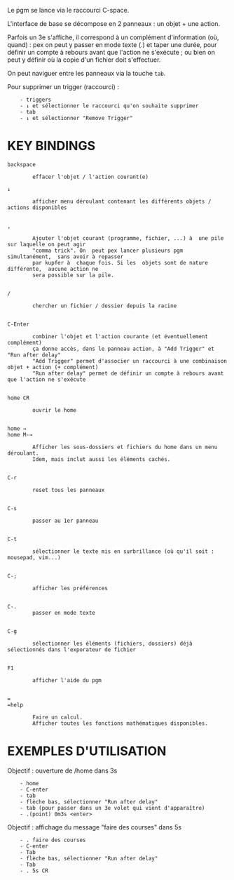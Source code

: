 
Le pgm se lance via le raccourci C-space.

L'interface de base se décompose en 2 panneaux : un objet + une action.

Parfois un 3e s'affiche, il correspond à un complément d'information (où, quand) :
pex on peut y passer en mode texte (.) et taper une durée, pour définir un compte à rebours avant que l'action ne s'exécute ;
ou bien on peut y définir où la copie d'un fichier doit s'effectuer.

On peut naviguer entre les panneaux via la touche `tab`.


Pour supprimer un trigger (raccourci) :

        - triggers
        - ↓ et sélectionner le raccourci qu'on souhaite supprimer
        - tab
        - ↓ et sélectionner "Remove Trigger"


# KEY BINDINGS

    backspace

            effacer l'objet / l'action courant(e)

    ↓

            afficher menu déroulant contenant les différents objets / actions disponibles


    ,

            Ajouter l'objet courant (programme, fichier, ...) à  une pile sur laquelle on peut agir
            "comma trick". On  peut pex lancer plusieurs pgm simultanément,  sans avoir à repasser
            par kupfer à  chaque fois. Si les  objets sont de nature différente,  aucune action ne
            sera possible sur la pile.


    /

            chercher un fichier / dossier depuis la racine


    C-Enter

            combiner l'objet et l'action courante (et éventuellement complément)
            ça donne accès, dans le panneau action, à "Add Trigger" et "Run after delay"
            "Add Trigger" permet d'associer un raccourci à une combinaison objet + action (+ complément)
            "Run after delay" permet de définir un compte à rebours avant que l'action ne s'exécute


    home CR

            ouvrir le home


    home →
    home M-→

            Afficher les sous-dossiers et fichiers du home dans un menu déroulant.
            Idem, mais inclut aussi les éléments cachés.


    C-r

            reset tous les panneaux


    C-s

            passer au 1er panneau


    C-t

            sélectionner le texte mis en surbrillance (où qu'il soit : mousepad, vim...)


    C-;

            afficher les préférences


    C-.
            passer en mode texte


    C-g

            sélectionner les éléments (fichiers, dossiers) déjà sélectionnés dans l'exporateur de fichier


    F1

            afficher l'aide du pgm


    =
    =help

            Faire un calcul.
            Afficher toutes les fonctions mathématiques disponibles.

# EXEMPLES D'UTILISATION

Objectif : ouverture de /home dans 3s

        - home
        - C-enter
        - tab
        - flèche bas, sélectionner "Run after delay"
        - tab (pour passer dans un 3e volet qui vient d'apparaître)
        - .(point) 0m3s <enter>


Objectif : affichage du message "faire des courses" dans 5s

        - . faire des courses
        - C-enter
        - Tab
        - flèche bas, sélectionner "Run after delay"
        - Tab
        - . 5s CR
